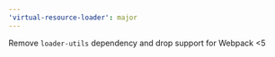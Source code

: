 ```yaml
---
'virtual-resource-loader': major
---
```


Remove `loader-utils` dependency and drop support for Webpack <5
